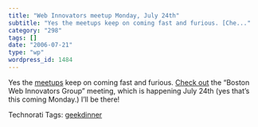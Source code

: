 ```yaml
---
title: "Web Innovators meetup Monday, July 24th"
subtitle: "Yes the meetups keep on coming fast and furious. [Che..."
category: "298"
tags: []
date: "2006-07-21"
type: "wp"
wordpress_id: 1484
---
```

Yes the [meetups](http://webinnovatorsgroup.com/wiki/webinno7) keep on coming fast and furious. [Check out](http://webinnovatorsgroup.com/wiki/webinno7) the “Boston Web Innovators Group” meeting, which is happening July 24th (yes that’s this coming Monday.) I’ll be there!

Technorati Tags: [geekdinner](http://www.technorati.com/tag/geekdinner)